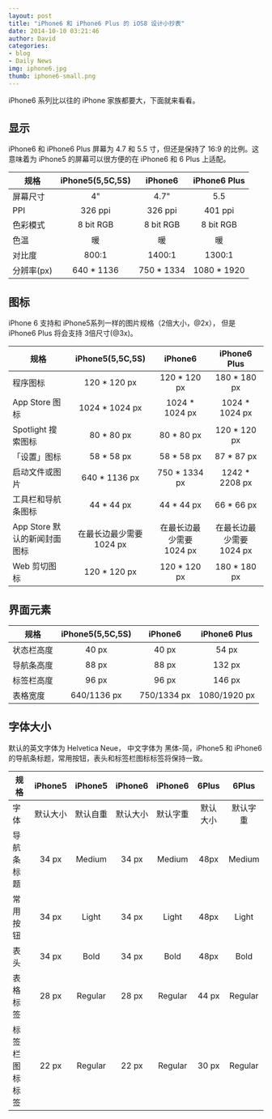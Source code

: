 ```yaml
---
layout: post
title: "iPhone6 和 iPhone6 Plus 的 iOS8 设计小抄表"
date: 2014-10-10 03:21:46
author: David
categories: 
- blog
- Daily News
img: iphone6.jpg
thumb: iphone6-small.png
---
```



iPhone6 系列比以往的 iPhone 家族都要大，下面就来看看。

## 显示

iPhone6 和 iPhone6 Plus 屏幕为 4.7 和 5.5 寸，但还是保持了 16:9 的比例。这意味着为 iPhone5 的屏幕可以很方便的在 iPhone6 和 6 Plus 上适配。

 规格 |iPhone5(5,5C,5S)| iPhone6 | iPhone6 Plus|
--| :--------------: | :---------: | :-------------: |
屏幕尺寸 | 4" | 4.7" | 5.5|
PPI | 326 ppi | 326 ppi | 401 ppi |
色彩模式 | 8 bit RGB | 8 bit RGB | 8 bit RGB|
色温 | 暖 | 暖 | 暖 |
对比度 | 800:1 | 1400:1 | 1300:1 |
分辨率(px) | 640 * 1136 | 750 * 1334 | 1080 * 1920 |

## 图标

iPhone 6 支持和 iPhone5系列一样的图片规格（2倍大小，@2x）， 但是 iPhone6 Plus 将会支持 3倍尺寸(@3x)。

规格 |iPhone5(5,5C,5S)| iPhone6 | iPhone6 Plus
--| :--------------: | :---------: | :-------------: |
程序图标 | 120 * 120 px | 120 * 120 px | 180 * 180 px|
App Store 图标| 1024 * 1024 px | 1024 * 1024 px | 1024 * 1024 px |
Spotlight 搜索图标 | 80 * 80 px | 80 * 80 px | 120 * 120 px |
「设置」图标 | 58 * 58 px | 58 * 58 px | 87 * 87 px |
启动文件或图片 | 640 * 1136 px | 750 * 1334 px | 1242 * 2208 px |
工具栏和导航条图标 | 44 * 44 px | 44 * 44 px | 66 * 66 px|
App Store 默认的新闻封面图标 | 在最长边最少需要 1024 px | 在最长边最少需要 1024 px | 在最长边最少需要 1024 px |
Web 剪切图标 | 120 * 120 px | 120 * 120 px | 180 * 180 px |

## 界面元素

规格 |iPhone5(5,5C,5S)| iPhone6 | iPhone6 Plus
--| :--------------: | :---------: | :-------------: |
状态栏高度 | 40 px | 40 px | 54 px |
导航条高度 | 88 px | 88 px | 132 px |
标签栏高度 | 96 px | 96 px | 146 px |
表格宽度 | 640/1136 px | 750/1334 px | 1080/1920 px |



## 字体大小

默认的英文字体为 Helvetica Neue， 中文字体为 黑体-简，iPhone5 和 iPhone6 的导航条标题，常用按钮，表头和标签栏图标标签将保持一致。

规格 |iPhone5|iPhone5|iPhone6|iPhone6 |6Plus|6Plus|
------| :---------: | :------: | :-------: | :-------: | :------: | :-------: |
字体 |默认大小|默认自重|默认大小|默认字重|默认大小|默认字重|
导航条标题 | 34 px | Medium | 34 px | Medium | 48px | Medium |
常用按钮 | 34 px | Light |  34 px | Light | 48px | Light |
表头 | 34 px | Bold |  34 px | Bold | 48px | Bold |
表格标签 | 28 px | Regular | 28 px | Regular | 44 px | Regular |
标签栏图标标签 | 22 px | Regular | 22 px | Regular | 30 px | Regular | 





